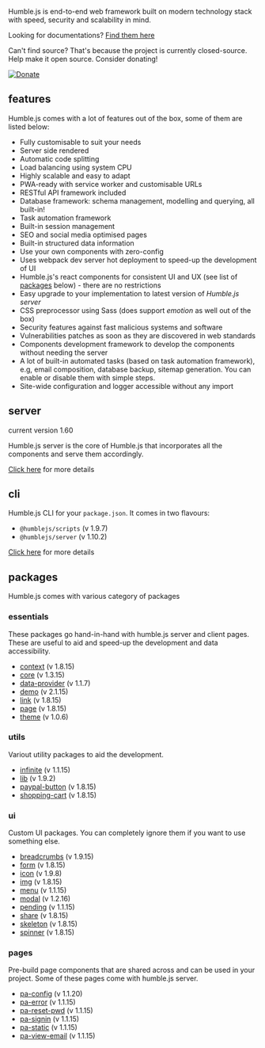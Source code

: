 Humble.js is end-to-end web framework built on modern technology stack with speed, security and scalability in mind.

Looking for documentations? [Find them here](/docs)

Can't find source? That's because the project is currently closed-source. Help make it open source. Consider donating!

[![Donate](https://ghdl.amrayn.com/donate.png?v2)](https://amrayn.com/donate)

## features

Humble.js comes with a lot of features out of the box, some of them are listed below:

* Fully customisable to suit your needs
* Server side rendered
* Automatic code splitting
* Load balancing using system CPU
* Highly scalable and easy to adapt
* PWA-ready with service worker and customisable URLs
* RESTful API framework included
* Database framework: schema management, modelling and querying, all built-in!
* Task automation framework
* Built-in session management
* SEO and social media optimised pages
* Built-in structured data information
* Use your own components with zero-config
* Uses webpack dev server hot deployment to speed-up the development of UI
* Humble.js's react components for consistent UI and UX (see list of [packages](/#packages) below) - there are no restrictions
* Easy upgrade to your implementation to latest version of _Humble.js server_
* CSS preprocessor using Sass (does support _emotion_ as well out of the box)
* Security features against fast malicious systems and software
* Vulnerabilities patches as soon as they are discovered in web standards
* Components development framework to develop the components without needing the server
* A lot of built-in automated tasks (based on task automation framework), e.g, email composition, database backup, sitemap generation. You can enable or disable them with simple steps.
* Site-wide configuration and logger accessible without any import

## server

current version 1.60

Humble.js server is the core of Humble.js that incorporates all the components and serve them accordingly.

[Click here](/server) for more details

## cli

Humble.js CLI for your `package.json`. It comes in two flavours:

* `@humblejs/scripts` (v 1.9.7)
* `@humblejs/server` (v 1.10.2)

[Click here](/cli) for more details

## packages
Humble.js comes with various category of packages

### essentials
These packages go hand-in-hand with humble.js server and client pages. These are useful to aid and speed-up the development and data accessibility.

 * [context](/pkg/context) (v 1.8.15)
 * [core](/pkg/core) (v 1.3.15)
 * [data-provider](/pkg/data-provider) (v 1.1.7)
 * [demo](/pkg/demo) (v 2.1.15)
 * [link](/pkg/link) (v 1.8.15)
 * [page](/pkg/page) (v 1.8.15)
 * [theme](/pkg/theme) (v 1.0.6)

### utils
Variout utility packages to aid the development.

 * [infinite](/pkg/infinite) (v 1.1.15)
 * [lib](/pkg/lib) (v 1.9.2)
 * [paypal-button](/pkg/paypal-button) (v 1.8.15)
 * [shopping-cart](/pkg/shopping-cart) (v 1.8.15)

### ui
Custom UI packages. You can completely ignore them if you want to use something else.

 * [breadcrumbs](/pkg/breadcrumbs) (v 1.9.15)
 * [form](/pkg/form) (v 1.8.15)
 * [icon](/pkg/icon) (v 1.9.8)
 * [img](/pkg/img) (v 1.8.15)
 * [menu](/pkg/menu) (v 1.1.15)
 * [modal](/pkg/modal) (v 1.2.16)
 * [pending](/pkg/pending) (v 1.1.15)
 * [share](/pkg/share) (v 1.8.15)
 * [skeleton](/pkg/skeleton) (v 1.8.15)
 * [spinner](/pkg/spinner) (v 1.8.15)

### pages
Pre-build page components that are shared across and can be used in your project. Some of these pages come with humble.js server.

 * [pa-config](/pkg/pa-config) (v 1.1.20)
 * [pa-error](/pkg/pa-error) (v 1.1.15)
 * [pa-reset-pwd](/pkg/pa-reset-pwd) (v 1.1.15)
 * [pa-signin](/pkg/pa-signin) (v 1.1.15)
 * [pa-static](/pkg/pa-static) (v 1.1.15)
 * [pa-view-email](/pkg/pa-view-email) (v 1.1.15)

